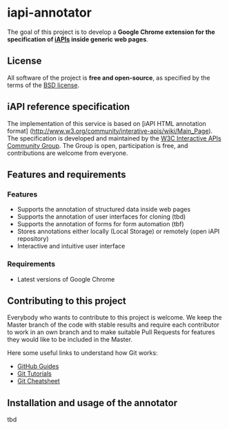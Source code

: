 iapi-annotator
==============

The goal of this project is to develop a **Google Chrome extension for the specification of 
[iAPIs](http://www.w3.org/community/interative-apis/) inside generic web pages**.


License
-------
All software of the project is **free and open-source**, as specified by the terms 
of the [BSD license](https://github.com/floriandanielit/iapi-automator/blob/master/LICENSE.txt).


iAPI reference specification
----------
The implementation of this service is based on [iAPI HTML annotation format]
(http://www.w3.org/community/interative-apis/wiki/Main_Page). The specification is developed and 
maintained by the [W3C Interactive APIs Community Group](http://www.w3.org/community/interative-apis/).
The Group is open, participation is free, and contributions are welcome from everyone.


Features and requirements
---------

### Features

* Supports the annotation of structured data inside web pages
* Supports the annotation of user interfaces for cloning (tbd)
* Supports the annotation of forms for form automation (tbf)
* Stores annotations either locally (Local Storage) or remotely (open iAPI repository)
* Interactive and intuitive user interface


### Requirements

* Latest versions of Google Chrome


Contributing to this project
-------------

Everybody who wants to contribute to this project is welcome. We keep the Master branch 
of the code with stable results and require each contributor to work in an own branch
and to make suitable Pull Requests for features they would like to be included in the 
Master.

Here some useful links to understand how Git works:

* [GitHub Guides](https://guides.github.com/)
* [Git Tutorials](https://www.atlassian.com/git)
* [Git Cheatsheet](http://ndpsoftware.com/git-cheatsheet.html#loc=local_repo;)


Installation and usage of the annotator
----------------

tbd
